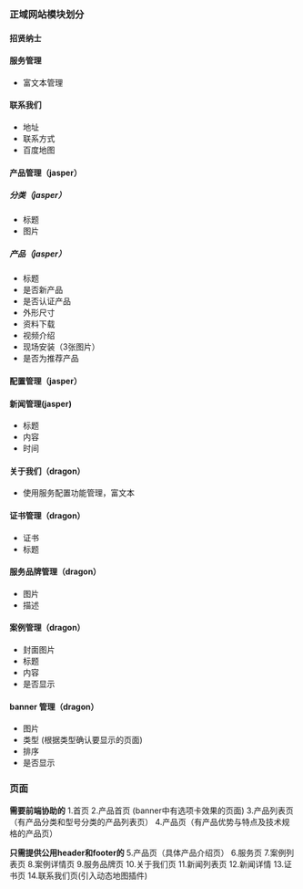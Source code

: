 ### 正域网站模块划分

#### 招贤纳士

#### 服务管理
- 富文本管理

#### 联系我们
- 地址
- 联系方式
- 百度地图

#### 产品管理（jasper）
##### 分类（jasper）
- 标题 
- 图片

##### 产品（jasper）
- 标题
- 是否新产品
- 是否认证产品
- 外形尺寸
- 资料下载
- 视频介绍
- 现场安装（3张图片）
- 是否为推荐产品

#### 配置管理（jasper）

#### 新闻管理(jasper)
- 标题
- 内容
- 时间


#### 关于我们（dragon）
- 使用服务配置功能管理，富文本

#### 证书管理（dragon）
- 证书
- 标题

#### 服务品牌管理（dragon）
- 图片
- 描述

#### 案例管理（dragon）
- 封面图片
- 标题
- 内容
- 是否显示

#### banner 管理（dragon）
- 图片
- 类型 (根据类型确认要显示的页面)
- 排序
- 是否显示





### 页面

**需要前端协助的**
1.首页
2.产品首页 (banner中有选项卡效果的页面)
3.产品列表页（有产品分类和型号分类的产品列表页）
4.产品页（有产品优势与特点及技术规格的产品页）

**只需提供公用header和footer的**
5.产品页（具体产品介绍页）
6.服务页
7.案例列表页
8.案例详情页
9.服务品牌页
10.关于我们页
11.新闻列表页
12.新闻详情
13.证书页
14.联系我们页(引入动态地图插件)
